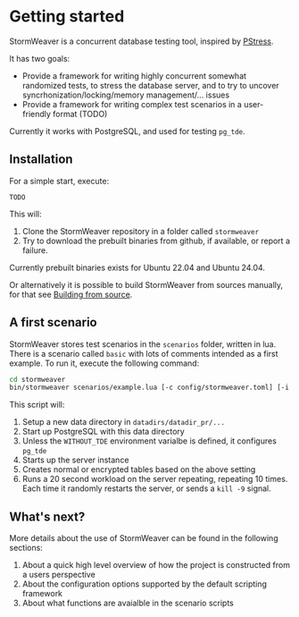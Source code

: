 # Getting started

StormWeaver is a concurrent database testing tool, inspired by [PStress](https://github.com/Percona-QA/pstress).

It has two goals:

* Provide a framework for writing highly concurrent somewhat randomized tests, to stress the database server, and to try to uncover syncrhonization/locking/memory management/... issues
* Provide a framework for writing complex test scenarios in a user-friendly format (TODO)

Currently it works with PostgreSQL, and used for testing `pg_tde`.

## Installation

For a simple start, execute:

```
TODO
```

This will:

1. Clone the StormWeaver repository in a folder called `stormweaver`
2. Try to download the prebuilt binaries from github, if available, or report a failure.

Currently prebuilt binaries exists for Ubuntu 22.04 and Ubuntu 24.04.

Or alternatively it is possible to build StormWeaver from sources manually, for that see [Building from source](building.md).

## A first scenario

StormWeaver stores test scenarios in the `scenarios` folder, written in lua.
There is a scenario called `basic` with lots of comments intended as a first example.
To run it, execute the following command:

```bash
cd stormweaver
bin/stormweaver scenarios/example.lua [-c config/stormweaver.toml] [-i /path/to/the/pg/folder/] [scenario specific arguments...]
```

This script will:

1. Setup a new data directory in `datadirs/datadir_pr/...`
2. Start up PostgreSQL with this data directory
3. Unless the `WITHOUT_TDE` environment varialbe is defined, it configures `pg_tde`
4. Starts up the server instance
5. Creates normal or encrypted tables based on the above setting
6. Runs a 20 second workload on the server repeating, repeating 10 times.
   Each time it randomly restarts the server, or sends a `kill -9` signal.

## What's next?

More details about the use of StormWeaver can be found in the following sections:

1. About a quick high level overview of how the project is constructed from a users perspective
2. About the configuration options supported by the default scripting framework
3. About what functions are avaialble in the scenario scripts
